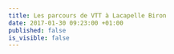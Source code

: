 ```yaml
---
title: Les parcours de VTT à Lacapelle Biron
date: 2017-01-30 09:23:00 +01:00
published: false
is_visible: false
---
```


